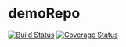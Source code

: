 # demoRepo
[![Build Status](https://app.travis-ci.com/cbbcbail/demoRepo.svg?branch=master)](https://app.travis-ci.com/cbbcbail/demoRepo)
[![Coverage Status](https://coveralls.io/repos/github/cbbcbail/CodeCoverage/badge.svg?branch=master)](https://coveralls.io/github/cbbcbail/CodeCoverage?branch=master)
